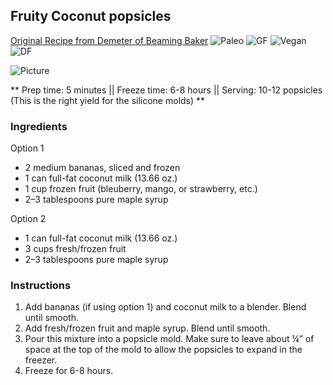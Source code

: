 ## Fruity Coconut popsicles

[Original Recipe from Demeter of Beaming Baker](https://beamingbaker.com/vegan-strawberry-coconut-popsicles-dairy-free-paleo-gluten-free/)
![Paleo](https://img.shields.io/badge/-Paleo-blueviolet.svg)
![GF](https://img.shields.io/badge/-Gluten--free-yellow.svg)
![Vegan](https://img.shields.io/badge/-Vegan-brightgreen.svg)
![DF](https://img.shields.io/badge/-Dairy--free-blue.svg)

![Picture](../img/)

** Prep time: 5 minutes || Freeze time: 6-8 hours || Serving: 10-12 popsicles (This is the right yield for the silicone molds) **

### Ingredients

Option 1

- 2 medium bananas, sliced and frozen
- 1 can full-fat coconut milk (13.66 oz.)
- 1 cup frozen fruit (bleuberry, mango, or strawberry, etc.)
- 2–3 tablespoons pure maple syrup

Option 2

- 1 can full-fat coconut milk (13.66 oz.)
- 3 cups fresh/frozen fruit
- 2–3 tablespoons pure maple syrup

### Instructions

1. Add bananas (if using option 1) and coconut milk to a blender. Blend until smooth. 
2. Add fresh/frozen fruit and maple syrup. Blend until smooth.
3. Pour this mixture into a popsicle mold. Make sure to leave about ¼” of space at the top of the mold to allow the popsicles to expand in the freezer. 
4. Freeze for 6-8 hours.

